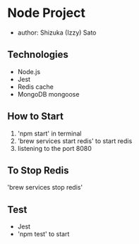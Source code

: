 # Node Project
- author: Shizuka (Izzy) Sato

## Technologies
- Node.js
- Jest
- Redis cache
- MongoDB mongoose

## How to Start
1. 'npm start' in terminal
2. 'brew services start redis' to start redis
3. listening to the port 8080

## To Stop Redis
'brew services stop redis' 

## Test
- Jest
- 'npm test' to start
